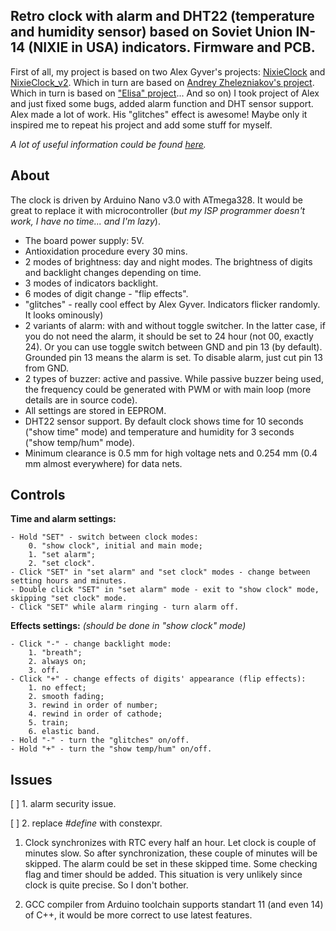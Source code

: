 ## Retro clock with alarm and DHT22 (temperature and humidity sensor) based on Soviet Union IN-14 (NIXIE in USA) indicators. Firmware and PCB.

First of all, my project is based on two Alex Gyver's projects: [NixieClock](https://github.com/AlexGyver/NixieClock) and [NixieClock_v2](https://github.com/AlexGyver/NixieClock_v2). Which in turn are based on [Andrey Zhelezniakov's project](https://itworkclub.ru/arduino-%D1%87%D0%B0%D1%81%D1%8B-%D0%BD%D0%B0-%D0%B3%D0%B0%D0%B7%D0%BE%D1%80%D0%B0%D0%B7%D1%80%D1%8F%D0%B4%D0%BD%D1%8B%D1%85-%D0%B8%D0%BD%D0%B4%D0%B8%D0%BA%D0%B0%D1%82%D0%BE%D1%80%D0%B0%D1%85/). Which in turn is based on ["Elisa" project](http://www.labkit.ru/html/clock?id=470)... And so on)
I took project of Alex and just fixed some bugs, added alarm function and DHT sensor support. Alex made a lot of work. His "glitches" effect is awesome! Maybe only it inspired me to repeat his project and add some stuff for myself.

*A lot of useful information could be found [here](https://alexgyver.ru/nixieclock_v2/).*


## About

The clock is driven by Arduino Nano v3.0 with ATmega328. It would be great to replace it with microcontroller (*but my ISP programmer doesn't work, I have no time... and I'm lazy*).

- The board power supply: 5V.
- Antioxidation procedure every 30 mins.
- 2 modes of brightness: day and night modes. The brightness of digits and backlight changes depending on time.
- 3 modes of indicators backlight.
- 6 modes of digit change - "flip effects".
- "glitches" - really cool effect by Alex Gyver. Indicators flicker randomly. It looks ominously)
- 2 variants of alarm: with and without toggle switcher. In the latter case, if you do not need the alarm, it should be set to 24 hour (not 00, exactly 24). Or you can use toggle switch between GND and pin 13 (by default). Grounded pin 13 means the alarm is set. To disable alarm, just cut pin 13 from GND.
- 2 types of buzzer: active and passive. While passive buzzer being used, the frequency could be generated with PWM or with main loop (more details are in source code).
- All settings are stored in EEPROM.
- DHT22 sensor support. By default clock shows time for 10 seconds ("show time" mode) and temperature and humidity for 3 seconds ("show temp/hum" mode).
- Minimum clearance is 0.5 mm for high voltage nets and 0.254 mm (0.4 mm almost everywhere) for data nets.


## Controls

**Time and alarm settings:**

	- Hold "SET" - switch between clock modes:
		0. "show clock", initial and main mode;
		1. "set alarm";
		2. "set clock".
	- Click "SET" in "set alarm" and "set clock" modes - change between setting hours and minutes.
	- Double click "SET" in "set alarm" mode - exit to "show clock" mode, skipping "set clock" mode.
	- Click "SET" while alarm ringing - turn alarm off.

**Effects settings:**
*(should be done in "show clock" mode)*

	- Click "-" - change backlight mode:
		1. "breath";
		2. always on;
		3. off.
	- Click "+" - change effects of digits' appearance (flip effects):
		1. no effect;
		2. smooth fading;
		3. rewind in order of number;
		4. rewind in order of cathode;
		5. train;
		6. elastic band.
	- Hold "-" - turn the "glitches" on/off.
	- Hold "+" - turn the "show temp/hum" on/off.

## Issues

[  ] 1. alarm security issue.

[  ] 2. replace *#define* with constexpr.

1. Clock synchronizes with RTC every half an hour. Let clock is couple of minutes slow. So after synchronization, these couple of minutes will be skipped. The alarm could be set in these skipped time. Some checking flag and timer should be added. This situation is very unlikely since clock is quite precise. So I don't bother.

2. GCC compiler from Arduino toolchain supports standart 11 (and even 14) of C++, it would be more correct to use latest features.
